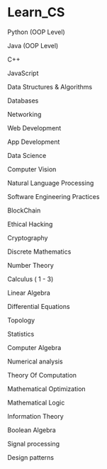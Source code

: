 # Learn_CS

Python (OOP Level)

Java (OOP Level)

C++

JavaScript

Data Structures & Algorithms

Databases

Networking

Web Development

App Development

Data Science 

Computer Vision

Natural Language Processing

Software Engineering Practices

BlockChain

Ethical Hacking

Cryptography 

Discrete Mathematics

Number Theory

Calculus ( 1 - 3)

Linear Algebra

Differential Equations

Topology

Statistics

Computer Algebra 

Numerical analysis

Theory Of Computation

Mathematical Optimization

Mathematical Logic 

Information Theory

Boolean Algebra

Signal processing

Design patterns
